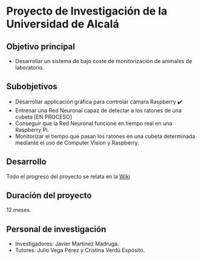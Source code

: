# Proyecto de Investigación de la Universidad de Alcalá

## Objetivo principal

* Desarrollar un sistema de bajo coste de monitorización de animales de laboratorio.

## Subobjetivos

* Desarrollar applicación gráfica para controlar cámara Raspberry :heavy_check_mark:
* Entrenar una Red Neuronal capaz de detectar a los ratones de una cubeta [EN PROCESO]
* Conseguir que la Red Neuronal funcione en tiempo real en una Raspberry Pi.
* Monitorizar el tiempo que pasan los ratones en una cubeta determinada mediante el uso de Computer Vision y Raspberry.

## Desarrollo

Todo el progreso del proyecto se relata en la [Wiki](https://github.com/RoboticsURJC/project-uah/wiki)

## Duración del proyecto

12 meses.

## Personal de investigación

* Investigadores: Javier Martínez Madruga.
* Tutores: Julio Vega Pérez y Cristina Verdú Expósito.
